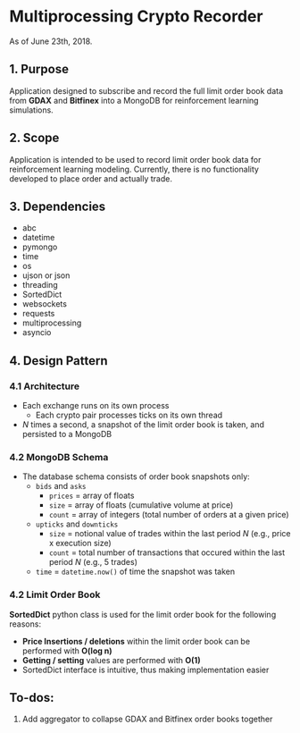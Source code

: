 # Multiprocessing Crypto Recorder
As of June 23th, 2018.
## 1. Purpose
Application designed to subscribe and record the
full limit order book data from **GDAX** and **Bitfinex** into a MongoDB 
for reinforcement learning simulations.

## 2. Scope
Application is intended to be used to record limit order book data for 
reinforcement learning modeling. Currently, there is no functionality 
developed to place order and actually trade.

## 3. Dependencies
- abc
- datetime
- pymongo
- time
- os
- ujson or json
- threading
- SortedDict
- websockets
- requests
- multiprocessing
- asyncio

## 4. Design Pattern
### 4.1 Architecture
- Each exchange runs on its own process 
  - Each crypto pair processes ticks on its own thread  
- _N_ times a second, a snapshot of the limit order book is taken, and 
persisted to a MongoDB

### 4.2 MongoDB Schema
  - The database schema consists of order book snapshots only:
    - `bids` and `asks`
      - `prices` = array of floats
      - `size` = array of floats (cumulative volume at price)
      - `count` = array of integers (total number of orders at a given price)
    - `upticks` and `downticks`
      - `size` = notional value of trades within the last period _N_ 
      (e.g., price x execution size)
      - `count` = total number of transactions that occured within the last 
      period _N_ (e.g., 5 trades)
    - `time` = `datetime.now()` of time the snapshot was taken

### 4.2 Limit Order Book
**SortedDict** python class is used for the limit order book
for the following reasons:
- **Price Insertions / deletions** within the limit order book
 can be performed with **O(log n)**
- **Getting / setting** values are performed with **O(1)**
- SortedDict interface is intuitive, thus making implementation easier

## To-dos:
1. Add aggregator to collapse GDAX and Bitfinex order books together